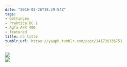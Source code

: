 ```yaml
---
date: "2016-03-26T18:39:54Z"
tags:
- Göttingen
- Praktica BC 1
- Agfa APX 400
- featured
title: no title
tumblr_url: https://yaapb.tumblr.com/post/141728336751
---
```

 ![](/tumblr_files/tumblr_o4nqei2LCj1v9quwwo1_1280.jpg)  
 ![](/tumblr_files/tumblr_o4nqei2LCj1v9quwwo2_1280.jpg)  
  
